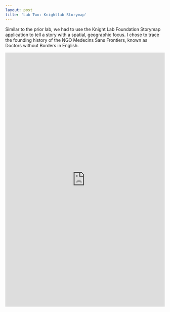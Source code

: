 ```yaml
---
layout: post
title: 'Lab Two: Knightlab Storymap'
---
```


Similar to the prior lab, we had to use the Knight Lab Foundation Storymap application to tell a story with a spatial, geographic focus.
I chose to trace the founding history of the NGO Medecins Sans Frontiers, known as Doctors without Borders in English.

<iframe src="https://uploads.knightlab.com/storymapjs/4830c7c3cde5b364a8af501af89d61c2/doctors-without-borders/index.html" frameborder="0" width="100%" height="800"></iframe>
